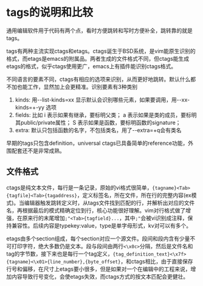 # tags的说明和比较

通用编辑软件用于代码有两个点，看时方便跳转和写时方便补全，跳转靠的就是tags。

tags有两种主流实现ctags和etags。ctags诞生于BSD系统，是vim能原生识别的格式，而etags是emacs的附属品。两者生成的文件格式不同，但ctags能生成etags的格式，似乎ctags使用更广，emacs上有插件能识别ctags格式。

不同语言的要素不同，ctags有相应的选项来识别，从而更好地跳转。默认什么都不加也能工作，显然加上会更精准。识别要素有3种类别

1. kinds: 用--list-kinds=xx 显示默认会识别哪些元素，如果要调用，用--xx-kinds=+-yy 选项
2. fields: 比如 i 表示如果有继承，要标明父类； a 表示如果是类的成员，要标明其public/private属性； S 表示如果是函数，要标明函数的signature；
3. extra: 默认只包括函数的名字，不包括类名，用了--extra=+q会有类名

早期的tags只包含definition，universal ctags已具备简单的reference功能，外围配套还不是非常成熟。

## 文件格式

ctags是纯文本文件，每行是一条记录，原始的vi格式很简单，`{tagname}<Tab>{tagfile}<Tab>{tagaddress}`，定义标签名，所在文件，所在行的完整内容(ex模式)。当编辑器触发跳转定义时，从tags文件找到匹配的行，并解析出对应的文件名，再根据最后的模式精确定位到行，核心功能很好理解。vim对行格式做了增强，在原来行的末尾增加`;"<Tab>{tagfield}...`，其中`;"`会被vi识别成注释，保持兼容性。后续内容是type<tab>key:value，type是单字母形式，kv对可以有多个。

etags由多个section组成，每个section对应一个源文件。段间和段内含有少量不可打印字符，绝大多数仍是文本。段与段间由两行`<\x0c>`分隔，然后是文件名和tag的字节数，接下来也是每行一个tag定义，`{tag_definition_text}<\x7f>{tagname}<\x01>{line_number},{byte_offset}`，和ctags相比，由于直接保存行号和偏移，在尺寸上etags要小很多，但是如果对一个在编辑中的工程来说，增加内容导致行号变化，会使etags失效，而ctags方式的按文本匹配会更健壮。